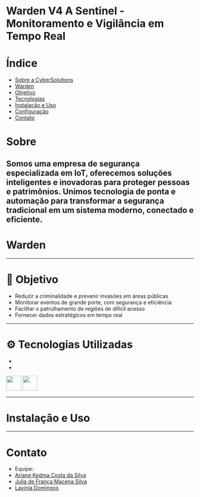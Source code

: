 # Warden V4 A Sentinel -  Monitoramento e Vigilância em Tempo Real

# Índice

- [Sobre a CyberSolutions](#sobre)
- [Warden](#warden)
- [Objetivo](#objetivo)
- [Tecnologias](#tecnologiasUtilizadas)
- [Instalação e Uso](#instalacaoeuso)
- [Configuração](#configuração)
- [Contato](#contato)

# Sobre 
Somos uma empresa de segurança especializada em IoT, oferecemos soluções inteligentes e inovadoras para proteger pessoas e patrimônios. Unimos tecnologia de ponta e automação para transformar a segurança tradicional em um sistema moderno, conectado e eficiente.
---

# Warden 

---

# 🎯 Objetivo

- Reduzir a criminalidade e prevenir invasões em áreas públicas
- Monitorar eventos de grande porte, com segurança e eficiência
- Facilitar o patrulhamento de regiões de díficil acesso
- Fornecer dados estratégicos em tempo real

---

# ⚙️ Tecnologias Utilizadas

- 
- 

<p align="left">
  <img src="https://cdn.jsdelivr.net/gh/devicons/devicon/icons/flutter/flutter-original.svg" width="40" />
  <img src="https://cdn.jsdelivr.net/gh/devicons/devicon/icons/dart/dart-original.svg" width="40" />
</p>

---

# Instalação e Uso

---

# Contato

- Equipe:
- [Ariane Kedma Costa da Silva](https://github.com/ArianeKedma)
- [Julia de França Macena Silva](https://github.com/Macenaaa)
- [Lavínia Domingos](https://github.com/laviDomingos)
